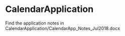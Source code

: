 # CalendarApplication

Find the application notes in CalendarApplication/CalendarApp_Notes_Jul2018.docx
